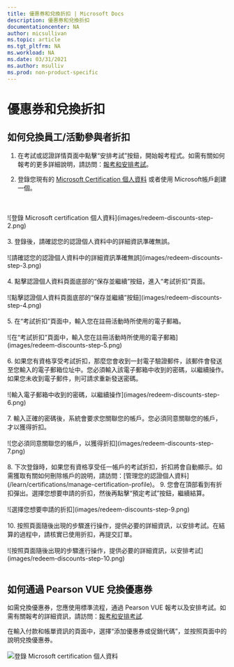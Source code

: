 ```yaml
---
title: 優惠券和兌換折扣 | Microsoft Docs
description: 優惠券和兌換折扣
documentationcenter: NA
author: micsullivan
ms.topic: article
ms.tgt_pltfrm: NA
ms.workload: NA
ms.date: 03/31/2021
ms.author: msulliv
ms.prod: non-product-specific
---
```


# 優惠券和兌換折扣

## 如何兌換員工/活動參與者折扣

1. 在考試或認證詳情頁面中點擊“安排考試”按鈕，開始報考程式。如需有關如何報考的更多詳細說明，請訪問：[報考和安排考試](/learn/certifications/register-schedule-exam)。

2. 登錄您現有的 [Microsoft Certification 個人資料](/learn/certifications/manage-certification-profile) 或者使用 Microsoft帳戶創建一個。
<br/>
<br/>
![登錄 Microsoft certification 個人資料](images/redeem-discounts-step-2.png)
<br/>
<br/>
3. 登錄後，請確認您的認證個人資料中的詳細資訊準確無誤。
<br/>
<br/>
![請確認您的認證個人資料中的詳細資訊準確無誤](images/redeem-discounts-step-3.png)
<br/>
<br/>
4. 點擊認證個人資料頁面底部的“保存並繼續”按鈕，進入“考試折扣”頁面。
<br/>
<br/>
![點擊認證個人資料頁面底部的“保存並繼續”按鈕](images/redeem-discounts-step-4.png)
<br/>
<br/>
5. 在“考試折扣”頁面中，輸入您在註冊活動時所使用的電子郵箱。
<br/>
<br/>
![在“考試折扣”頁面中，輸入您在註冊活動時所使用的電子郵箱](images/redeem-discounts-step-5.png)
<br/>
<br/>
6. 如果您有資格享受考試折扣，那麼您會收到一封電子驗證郵件，該郵件會發送至您輸入的電子郵箱位址中。您必須輸入該電子郵箱中收到的密碼，以繼續操作。如果您未收到電子郵件，則可請求重新發送密碼。
<br/>
<br/>
![輸入電子郵箱中收到的密碼，以繼續操作](images/redeem-discounts-step-6.png)
<br/>
<br/>
7. 輸入正確的密碼後，系統會要求您關聯您的帳戶。您必須同意關聯您的帳戶，才以獲得折扣。
<br/>
<br/>
![您必須同意關聯您的帳戶，以獲得折扣](images/redeem-discounts-step-7.png)
<br/>
<br/>
8. 下次登錄時，如果您有資格享受任一帳戶的考試折扣，折扣將會自動顯示。如需獲取有關如何刪除帳戶的說明，請訪問：[管理您的認證個人資料](/learn/certifications/manage-certification-profile)。
9. 您會在頂部看到有折扣彈出。選擇您想要申請的折扣，然後再點擊“預定考試”按鈕，繼續結算。
<br/>
<br/>
![選擇您想要申請的折扣](images/redeem-discounts-step-9.png)
<br/>
<br/>
10. 按照頁面隨後出現的步驟進行操作，提供必要的詳細資訊，以安排考試。在結算的過程中，請核實已使用折扣，再提交訂單。
<br/>
<br/>
![按照頁面隨後出現的步驟進行操作，提供必要的詳細資訊，以安排考試](images/redeem-discounts-step-10.png)
<br/>
<br/>

## 如何通過 Pearson VUE 兌換優惠券

如需兌換優惠券，您應使用標準流程，通過 Pearson VUE 報考以及安排考試。如需有關報考的詳細資訊，請訪問：[報考和安排考試](/learn/certifications/register-schedule-exam).

在輸入付款和帳單資訊的頁面中，選擇“添加優惠券或促銷代碼”，並按照頁面中的說明兌換優惠券。
<br/>
<br/>
![登錄 Microsoft certification 個人資料](images/redeem-discounts-payment-and-billing.png)